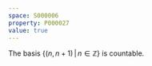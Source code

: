 ```yaml
---
space: S000006
property: P000027
value: true
---
```


The basis $\{(n,n+1)\,|\,n \in \mathbb{Z}\}$ is countable.
